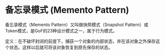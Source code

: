 # 备忘录模式 (Memento Pattern)

备忘录模式（Memento Pattern）又叫做快照模式（Snapshot Pattern）或Token模式，是GoF的23种设计模式之一，属于行为模式。

定义：在不破坏封闭的前提下，捕获一个对象的内部状态，并在该对象之外保存这个状态。这样以后就可将该对象恢复到原先保存的状态。